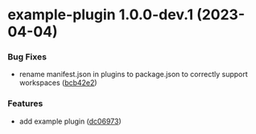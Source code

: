 # example-plugin 1.0.0-dev.1 (2023-04-04)


### Bug Fixes

* rename manifest.json in plugins to package.json to correctly support workspaces ([bcb42e2](https://github.com/PalmDevs/better-aliucordrn-plugins-template/commit/bcb42e2f1a448f2cdf73fbcb24e8fb2e25de1744))


### Features

* add example plugin ([dc06973](https://github.com/PalmDevs/better-aliucordrn-plugins-template/commit/dc069736e88062d8df98db64a2179af38c857e61))
